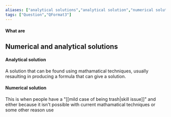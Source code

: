 ```yaml
---
aliases: ["analytical solutions","analytical solution","numerical solutions","numerical solution"]
tags: ["Question","QFormat3"]
---
```


#### What are
## Numerical and analytical solutions
#### Analytical solution
A solution that can be found using mathamatical techniques, usually resaulting in producing a formula that can give a solution.

#### Numerical solution
This is when people have a "[[mild case of being trash|skill issue]]" and either because it isn't possible with current mathamatical techniques or some other reason use